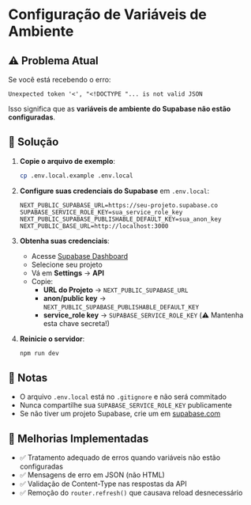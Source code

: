 # Configuração de Variáveis de Ambiente

## ⚠️ Problema Atual

Se você está recebendo o erro:
```
Unexpected token '<', "<!DOCTYPE "... is not valid JSON
```

Isso significa que as **variáveis de ambiente do Supabase não estão configuradas**.

## 🔧 Solução

1. **Copie o arquivo de exemplo**:
   ```bash
   cp .env.local.example .env.local
   ```

2. **Configure suas credenciais do Supabase** em `.env.local`:
   ```env
   NEXT_PUBLIC_SUPABASE_URL=https://seu-projeto.supabase.co
   SUPABASE_SERVICE_ROLE_KEY=sua_service_role_key
   NEXT_PUBLIC_SUPABASE_PUBLISHABLE_DEFAULT_KEY=sua_anon_key
   NEXT_PUBLIC_BASE_URL=http://localhost:3000
   ```

3. **Obtenha suas credenciais**:
   - Acesse [Supabase Dashboard](https://app.supabase.com)
   - Selecione seu projeto
   - Vá em **Settings** → **API**
   - Copie:
     - **URL do Projeto** → `NEXT_PUBLIC_SUPABASE_URL`
     - **anon/public key** → `NEXT_PUBLIC_SUPABASE_PUBLISHABLE_DEFAULT_KEY`
     - **service_role key** → `SUPABASE_SERVICE_ROLE_KEY` (⚠️ Mantenha esta chave secreta!)

4. **Reinicie o servidor**:
   ```bash
   npm run dev
   ```

## 📝 Notas

- O arquivo `.env.local` está no `.gitignore` e não será commitado
- Nunca compartilhe sua `SUPABASE_SERVICE_ROLE_KEY` publicamente
- Se não tiver um projeto Supabase, crie um em [supabase.com](https://supabase.com)

## 🔄 Melhorias Implementadas

- ✅ Tratamento adequado de erros quando variáveis não estão configuradas
- ✅ Mensagens de erro em JSON (não HTML)
- ✅ Validação de Content-Type nas respostas da API
- ✅ Remoção do `router.refresh()` que causava reload desnecessário
